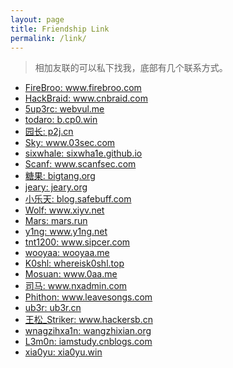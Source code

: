 ```yaml
---
layout: page
title: Friendship Link
permalink: /link/
---
```


> 相加友联的可以私下找我，底部有几个联系方式。

* <a target="_blank" href="http://www.firebroo.com/">FireBroo: www.firebroo.com</a>
* <a target="_blank" href="http://www.cnbraid.com">HackBraid: www.cnbraid.com</a>
* <a target="_blank" href="http://webvul.me/">5up3rc: webvul.me</a>
* <a target="_blank" href="http://b.cp0.win/">todaro: b.cp0.win</a>
* <a target="_blank" href="http://p2j.cn/">园长: p2j.cn</a>
* <a target="_blank" href="http://www.03sec.com/">Sky: www.03sec.com</a>
* <a target="_blank" href="http://sixwha1e.github.io/">sixwhale: sixwha1e.github.io</a>
* <a target="_blank" href="http://www.scanfsec.com/">Scanf: www.scanfsec.com</a>
* <a target="_blank" href="http://bigtang.org/">糖果: bigtang.org</a>
* <a target="_blank" href="http://jeary.org/">jeary: jeary.org</a>
* <a target="_blank" href="http://blog.safebuff.com/">小乐天: blog.safebuff.com</a>
* <a target="_blank" href="http://www.xiyv.net/">Wolf: www.xiyv.net</a>
* <a target="_blank" href="http://mars.run/">Mars: mars.run</a>
* <a target="_blank" href="http://www.y1ng.net/">y1ng: www.y1ng.net</a>
* <a target="_blank" href="http://www.sipcer.com/">tnt1200: www.sipcer.com</a>
* <a target="_blank" href="http://wooyaa.me/">wooyaa: wooyaa.me</a>
* <a target="_blank" href="http://whereisk0shl.top/">K0shl: whereisk0shl.top</a>
* <a target="_blank" href="http://www.0aa.me/">Mosuan: www.0aa.me</a>
* <a target="_blank" href="http://www.nxadmin.com/">司马: www.nxadmin.com</a>
* <a target="_blank" href="http://www.leavesongs.com/">Phithon: www.leavesongs.com</a>
* <a target="_blank" href="http://ub3r.cn/">ub3r: ub3r.cn</a>
* <a target="_blank" href="http://www.hackersb.cn/">王松_Striker: www.hackersb.cn</a>
* <a target="_blank" href="http://wangzhixian.org/">wnagzihxa1n: wangzhixian.org</a>
* <a target="_blank" href="http://iamstudy.cnblogs.com/">L3m0n: iamstudy.cnblogs.com</a>
* <a target="_blank" href="http://xia0yu.win/">xia0yu: xia0yu.win</a>